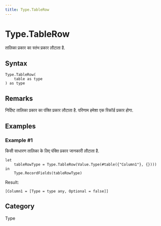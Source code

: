 ```yaml
---
title: Type.TableRow
---
```


# Type.TableRow


तालिका प्रकार का स्तंभ प्रकार लौटाता है.


## Syntax

```powerquery
Type.TableRow(
    table as type
) as type
```


## Remarks

निर्दिष्ट तालिका प्रकार का पंक्ति प्रकार लौटाता है. परिणाम हमेशा एक रिकॉर्ड प्रकार होगा.


## Examples

### Example #1 
किसी साधारण तालिका के लिए पंक्ति प्रकार जानकारी लौटाता है.
```powerquery
let
    tableRowType = Type.TableRow(Value.Type(#table({"Column1"}, {})))
in
    Type.RecordFields(tableRowType)
```

Result: 
```powerquery
[Column1 = [Type = type any, Optional = false]]
```




## Category
Type
